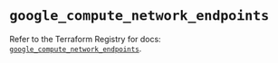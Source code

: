 # `google_compute_network_endpoints`

Refer to the Terraform Registry for docs: [`google_compute_network_endpoints`](https://registry.terraform.io/providers/hashicorp/google/5.43.0/docs/resources/compute_network_endpoints).
